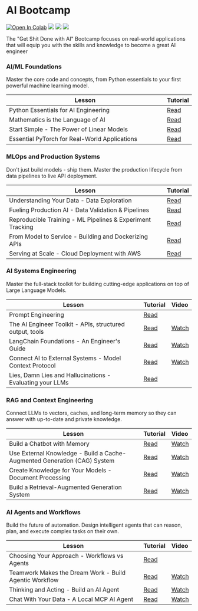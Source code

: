 # AI Bootcamp

[![Open In Colab](https://colab.research.google.com/assets/colab-badge.svg)](https://colab.research.google.com/github/curiousily/AI-Bootcamp/)
[![](https://dcbadge.vercel.app/api/server/UaNPxVD6tv?style=flat)](https://discord.gg/UaNPxVD6tv)
[![](https://img.shields.io/youtube/channel/subscribers/UCoW_WzQNJVAjxo4osNAxd_g?label=Watch%20on%20YouTube)](https://bit.ly/venelin-subscribe)
[![](https://img.shields.io/github/license/curiousily/AI-Bootcamp)](https://github.com/curiousily/AI-Bootcamp/blob/master/LICENSE)

The "Get Shit Done with AI" Bootcamp focuses on real-world applications that will equip you with the skills and knowledge to become a great AI engineer


### AI/ML Foundations
Master the core code and concepts, from Python essentials to your first powerful machine learning model.

<table width="100%">
  <thead>
    <tr>
      <th width="100%">Lesson</th>
      <th align="justify">Tutorial</th>
    </tr>
  </thead>
  <tbody>
    <tr>
      <td>Python Essentials for AI Engineering</td>
      <td align="justify"><a href="https://www.mlexpert.io/academy/v1/foundations/python-essentials">Read</a></td>
    </tr>
    <tr>
      <td>Mathematics is the Language of AI</td>
      <td align="justify"><a href="https://www.mlexpert.io/academy/v1/foundations/mathematics-for-ai">Read</a></td>
    </tr>
    <tr>
      <td>Start Simple - The Power of Linear Models</td>
      <td align="justify"><a href="https://www.mlexpert.io/academy/v1/foundations/linear-models">Read</a></td>
    </tr>
    <tr>
      <td>Essential PyTorch for Real-World Applications</td>
      <td align="justify"><a href="https://www.mlexpert.io/academy/v1/foundations/real-world-pytorch">Read</a></td>
    </tr>
  </tbody>
</table>

### MLOps and Production Systems
Don't just build models - ship them. Master the production lifecycle from data pipelines to live API deployment.

<table width="100%">
  <thead>
    <tr>
      <th width="100%">Lesson</th>
      <th align="justify">Tutorial</th>
    </tr>
  </thead>
  <tbody>
    <tr>
      <td>Understanding Your Data - Data Exploration</td>
      <td align="justify"><a href="https://www.mlexpert.io/academy/v1/ml-in-production/data-exploration">Read</a></td>
    </tr>
    <tr>
      <td>Fueling Production AI - Data Validation & Pipelines</td>
      <td align="justify"><a href="https://www.mlexpert.io/academy/v1/ml-in-production/data-validation-and-processing">Read</a></td>
    </tr>
    <tr>
      <td>Reproducible Training - ML Pipelines & Experiment Tracking</td>
      <td align="justify"><a href="https://www.mlexpert.io/academy/v1/ml-in-production/machine-learning-pipelines">Read</a></td>
    </tr>
    <tr>
      <td>From Model to Service - Building and Dockerizing APIs</td>
      <td align="justify"><a href="https://www.mlexpert.io/academy/v1/ml-in-production/model-to-container">Read</a></td>
    </tr>
    <tr>
      <td>Serving at Scale - Cloud Deployment with AWS</td>
      <td align="justify"><a href="https://www.mlexpert.io/academy/v1/ml-in-production/cloud-deployment">Read</a></td>
    </tr>
  </tbody>
</table>

### AI Systems Engineering
Master the full-stack toolkit for building cutting-edge applications on top of Large Language Models.

<table width="100%">
  <thead>
    <tr>
      <th width="100%">Lesson</th>
      <th align="justify">Tutorial</th>
      <th align="justify">Video</th>
    </tr>
  </thead>
  <tbody>
    <tr>
      <td>Prompt Engineering</td>
      <td align="justify"><a href="https://www.mlexpert.io/academy/v1/ai-systems-engineering/prompt-engineering">Read</a></td>
      <td align="justify"></td>
    </tr>
    <tr>
      <td>The AI Engineer Toolkit - APIs, structured output, tools</td>
      <td align="justify"><a href="https://www.mlexpert.io/academy/v1/ai-systems-engineering/ai-engineer-toolkit">Read</a></td>
      <td align="justify"><a href="https://www.youtube.com/watch?v=10Pixhd9f9k">Watch</a></td>
    </tr>
    <tr>
      <td>LangChain Foundations - An Engineer's Guide</td>
      <td align="justify"><a href="https://www.mlexpert.io/academy/v1/ai-systems-engineering/langchain-foundations">Read</a></td>
      <td align="justify"><a href="https://www.youtube.com/watch?v=W8XKeV94xhk">Watch</a></td>
    </tr>
    <tr>
      <td>Connect AI to External Systems - Model Context Protocol</td>
      <td align="justify"><a href="https://www.mlexpert.io/academy/v1/ai-systems-engineering/model-context-protocol">Read</a></td>
      <td align="justify"><a href="https://www.youtube.com/watch?v=aiH79Q-LGjY">Watch</a></td>
    </tr>
    <tr>
      <td>Lies, Damn Lies and Hallucinations - Evaluating your LLMs</td>
      <td align="justify"><a href="https://www.mlexpert.io/academy/v1/ai-systems-engineering/llm-evaluation">Read</a></td>
      <td align="justify"></td>
    </tr>
  </tbody>
</table>

### RAG and Context Engineering
Connect LLMs to vectors, caches, and long-term memory so they can answer with up-to-date and private knowledge.

<table width="100%">
  <thead>
    <tr>
      <th width="100%">Lesson</th>
      <th align="justify">Tutorial</th>
      <th align="justify">Video</th>
    </tr>
  </thead>
  <tbody>
    <tr>
      <td>Build a Chatbot with Memory</td>
      <td align="justify"><a href="https://www.mlexpert.io/academy/v1/context-engineering/build-chatbot">Read</a></td>
      <td align="justify"><a href="https://www.youtube.com/watch?v=XdbIv7AE3VA">Watch</a></td>
    </tr>
    <tr>
      <td>Use External Knowledge - Build a Cache-Augmented Generation (CAG) System</td>
      <td align="justify"><a href="https://www.mlexpert.io/academy/v1/context-engineering/cache-augmented-generation">Read</a></td>
      <td align="justify"><a href="https://www.youtube.com/watch?v=r6-3y7g8bw4">Watch</a></td>
    </tr>
    <tr>
      <td>Create Knowledge for Your Models - Document Processing</td>
      <td align="justify"><a href="https://www.mlexpert.io/academy/v1/context-engineering/document-processing-for-ai">Read</a></td>
      <td align="justify"><a href="https://www.youtube.com/watch?v=B5XD-qpL0FU">Watch</a></td>
    </tr>
    <tr>
      <td>Build a Retrieval-Augmented Generation System</td>
      <td align="justify"><a href="https://www.mlexpert.io/academy/v1/context-engineering/rag-pipelines">Read</a></td>
      <td align="justify"><a href="https://www.youtube.com/watch?v=Fyry6WO9nlc">Watch</a></td>
    </tr>
  </tbody>
</table>

### AI Agents and Workflows
Build the future of automation. Design intelligent agents that can reason, plan, and execute complex tasks on their own.

<table width="100%">
  <thead>
    <tr>
      <th width="100%">Lesson</th>
      <th align="justify">Tutorial</th>
      <th align="justify">Video</th>
    </tr>
  </thead>
  <tbody>
    <tr>
      <td>Choosing Your Approach - Workflows vs Agents</td>
      <td align="justify"><a href="https://www.mlexpert.io/academy/v1/ai-agents/agents-and-workflows">Read</a></td>
      <td align="justify"></td>
    </tr>
    <tr>
      <td>Teamwork Makes the Dream Work - Build Agentic Workflow</td>
      <td align="justify"><a href="https://www.mlexpert.io/academy/v1/ai-agents/build-agentic-workflow">Read</a></td>
      <td align="justify"><a href="https://www.youtube.com/watch?v=dVf1z2BDVtI">Watch</a></td>
    </tr>
    <tr>
      <td>Thinking and Acting - Build an AI Agent</td>
      <td align="justify"><a href="https://www.mlexpert.io/academy/v1/ai-agents/build-ai-agent">Read</a></td>
      <td align="justify"><a href="https://www.youtube.com/watch?v=ay_sYadoxgk">Watch</a></td>
    </tr>
    <tr>
      <td>Chat With Your Data - A Local MCP AI Agent</td>
      <td align="justify"><a href="https://www.mlexpert.io/academy/v1/ai-agents/build-mcp-agent">Read</a></td>
      <td align="justify"><a href="https://www.youtube.com/watch?v=ZkMlWwgiFGw">Watch</a></td>
    </tr>
  </tbody>
</table>